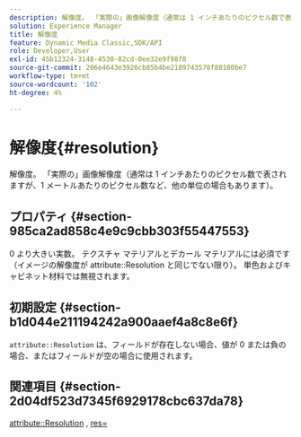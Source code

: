 ```yaml
---
description: 解像度。 「実際の」画像解像度（通常は 1 インチあたりのピクセル数で表されますが、1 メートルあたりのピクセル数など、他の単位の場合もあります）。
solution: Experience Manager
title: 解像度
feature: Dynamic Media Classic,SDK/API
role: Developer,User
exl-id: 45b12324-3148-4530-82cd-0ee32e9f98f8
source-git-commit: 206e4643e3926cb85b4be2189743578f88180be7
workflow-type: tm+mt
source-wordcount: '102'
ht-degree: 4%

---
```


# 解像度{#resolution}

解像度。 「実際の」画像解像度（通常は 1 インチあたりのピクセル数で表されますが、1 メートルあたりのピクセル数など、他の単位の場合もあります）。

## プロパティ {#section-985ca2ad858c4e9c9cbb303f55447553}

0 より大きい実数。 テクスチャ マテリアルとデカール マテリアルには必須です（イメージの解像度が attribute::Resolution と同じでない限り）。 単色およびキャビネット材料では無視されます。

## 初期設定 {#section-b1d044e211194242a900aaef4a8c8e6f}

`attribute::Resolution` は、フィールドが存在しない場合、値が 0 または負の場合、またはフィールドが空の場合に使用されます。

## 関連項目 {#section-2d04df523d7345f6929178cbc637da78}

[attribute::Resolution](../../../../../ir-api/material-cat/image-rendering-api-ref/c-ir-material-catalog/c-ir-material-data-reference/r-ir-resolution-dataref.md#reference-09fe14e6bfbf4db6b7f4369fffecc806) , [res=](../../../../../ir-api/http-protocol/image-rendering-api-ref/c-ir-http-protocol-ref/c-ir-http-protocol-command-reference/r-ir-res.md#reference-0ad9de8887144c83a6db97b4994f7c04)

